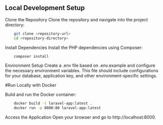 

## Local Development Setup
Clone the Repository
Clone the repository and navigate into the project directory:

```bash
    git clone <repository-url>
    cd <repository-directory>
```

Install Dependencies
Install the PHP dependencies using Composer:

```bash
    composer install
```

Environment Setup
Create a .env file based on .env.example and configure the necessary environment variables. This file should include configurations for your database, application key, and other environment-specific settings.

#Run Locally with Docker

Build and run the Docker container:

```bash
    docker build -t laravel-app:latest .
    docker run -p 8000:80 laravel-app:latest
```

Access the Application
Open your browser and go to http://localhost:8000.
